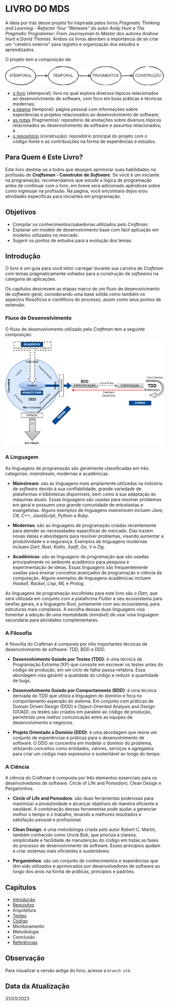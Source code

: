 # LIVRO DO MDS

A ideia por trás desse projeto foi inspirada pelos livros _Pragmatic Thinking and Learning - Refactor Your "Wetware"_ do autor _Andy Hunt_ e _The Pragmatic Programmer: From Journeyman to Master_ dos autores _Andrew Hunt_ e _David Thomas_. Ambos os livros abordam a importância de se criar um "cérebro externo" para registro e organização dos estudos e aprendizados.

O projeto tem a composição de:

![Composição do Projeto](./assets/introduction-project-composition.png 'Composição do Projeto')

- [o livro](https://github.com/mdssjc/mds/ 'o livro') (atemporal): livro na qual explora diversos tópicos relacionados ao desenvolvimento de software, com foco em boas práticas e técnicas modernas;
- [a página](https://marcelo-mds.dev/ 'a página') (temporal): página pessoal com informações sobre experiências e projetos relacionados ao desenvolvimento de software;
- [as notas](https://github.com/mdssjc/mds-notes/ 'as notas') (fragmentos): repositório de anotações sobre diversos tópicos relacionados ao desenvolvimento de software e assuntos relacionados; e
- [o repositório](https://github.com/mdssjc/ 'o repositório') (construção): repositório principal do projeto com o código-fonte e as contribuições na forma de experiências e estudos.

## Para Quem é Este Livro?

Este livro destina-se a todos que desejam aprimorar suas habilidades na profissão de **_Craftsman_ - Construtor de _Software_**. Se você é um iniciante na programação, recomendamos que estude a lógica de programação antes de continuar com o livro, em breve será adicionado apêndices sobre como ingressar na profissão. Na página, você encontrará dojos e/ou atividades específicas para iniciantes em programação.

## Objetivos

- Compilar os conhecimentos/sabedorias utilizados pelo _Craftman_.
- Explanar um modelo de desenvolvimento base com fácil aplicação em modelos utilizados no mercado.
- Sugerir os pontos de estudos para a evolução dos temas.

## Introdução

O livro é um guia para você leitor carregar durante sua carreira de _Craftman_ com temas pragmaticamente voltados para a construção de _softwares_ na categoria de aplicações.

Os capítulos descrevem as etapas marco de um fluxo de desenvolvimento de _software_ geral, considerando uma base sólida como também os aspectos filosóficos e científicos do processo, assim como seus pontos de extensão.

### Fluxo de Desenvolvimento

O fluxo de desenvolvimento utilizado pelo _Craftman_ tem a seguinte composição:

![Fluxo de Desenvolvimento](./assets/introduction-development-flow.png 'Fluxo de Desenvolvimento')

### A Linguagem

As linguagens de programação são geralmente classificadas em três categorias: _mainstream_, modernas e acadêmicas.

- **Mainstream**: são as linguagens mais amplamente utilizadas na indústria de _software_ devido à sua confiabilidade, grande variedade de plataformas e bibliotecas disponíveis, bem como à sua adaptação às máquinas atuais. Essas linguagens são usadas para resolver problemas em geral e possuem uma grande comunidade de entusiastas e evangelistas. Alguns exemplos de linguagens _mainstream_ incluem _Java_, _C#,_ _C++_, _JavaScript_, _Python_ e _Ruby_.

- **Modernas**: são as linguagens de programação criadas recentemente para atender às necessidades específicas do mercado. Elas trazem novas ideias e abordagens para resolver problemas, visando aumentar a produtividade e a segurança. Exemplos de linguagens modernas incluem _Dart_, _Rust_, _Kotlin_, _Swift_, _Go_, _V_ e _Zig_.

- **Acadêmicas**: são as linguagens de programação que são usadas principalmente no ambiente acadêmico para pesquisa e experimentação de ideias. Essas linguagens são frequentemente usadas para ensinar conceitos avançados de programação e ciência da computação. Alguns exemplos de linguagens acadêmicas incluem _Haskell_, _Racket_, _Lisp_, _ML_ e _Prolog_.

As linguagens de programação escolhidas para este livro são o _Dart_, que será utilizada em conjunto com a plataforma _Flutter_ e seu ecossistema para tarefas gerais, e a linguagem _Rust_, juntamente com seu ecossistema, para estruturas mais complexas. A escolha dessas duas linguagens visa fomentar a adoção de uma mentalidade (_mindset_) de usar uma linguagem secundária para atividades complementares.

### A Filosofia

A filosofia do Craftman é composta por três importantes técnicas de desenvolvimento de software: TDD, BDD e DDD.

- **Desenvolvimento Guiado por Testes (TDD)**: é uma técnica da Programação Extrema (XP) que consiste em escrever os testes antes do código de produção, em um ciclo de falha-passa-refatora. Essa abordagem visa garantir a qualidade do código e reduzir a quantidade de bugs.

- **Desenvolvimento Guiado por Comportamento (BDD)**: é uma técnica derivada do TDD que utiliza a linguagem do domínio e foca no comportamento esperado do sistema. Em conjunto com práticas de Domain Driven Design (DDD) e Object-Oriented Analysis and Design (OOAD), os testes são criados em paralelo ao código de produção, permitindo uma melhor comunicação entre as equipes de desenvolvimento e negócios.

- **Projeto Orientado a Domínio (DDD)**: é uma abordagem que reúne um conjunto de experiências e práticas para o desenvolvimento de software. O DDD se concentra em modelar o domínio do problema, utilizando conceitos como entidades, valores, serviços e agregados para criar um código mais expressivo e sustentável ao longo do tempo.

### A Ciência

A ciência do Craftman é composta por três elementos essenciais para os desenvolvedores de software: Circle of Life and Pomodoro, Clean Design e Pergaminhos.

- **Circle of Life and Pomodoro**: são duas ferramentas poderosas para maximizar a produtividade e alcançar objetivos de maneira eficiente e saudável. A combinação dessas ferramentas pode ajudar a gerenciar melhor o tempo e o trabalho, levando a melhores resultados e satisfação pessoal e profissional.

- **Clean Design**: é uma metodologia criada pelo autor Robert C. Martin, também conhecido como Uncle Bob, que prioriza a clareza, simplicidade e facilidade de manutenção do código em todas as fases do processo de desenvolvimento de software. Esses princípios ajudam a criar sistemas mais eficientes e sustentáveis.

- **Pergaminhos**: são um conjunto de conhecimentos e experiências que têm sido utilizados e aprimorados por desenvolvedores de software ao longo dos anos na forma de práticas, princípios e padrões.

## Capítulos

- [Introdução](readme.md 'Introdução')
- [Requisitos](requirements/readme.md 'Requisitos')
- Arquitetura
- [Testes](testing/readme.md 'Testes')
- [Código](coding/readme.md 'Código')
- Monitoramento
- Metodologia
- Conclusão
- [Referências](references.md 'Referências')

## Observação

Para visualizar a versão antiga do livro, acesse a `branch old`.

## Data da Atualização

31/03/2023

